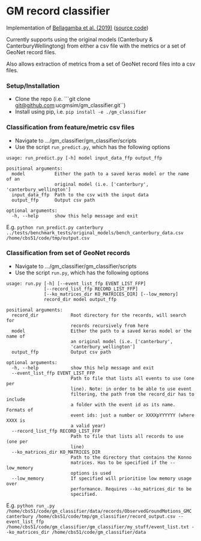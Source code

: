 # GM record classifier

Implementation of [Bellagamba et al. (2019)](https://journals.sagepub.com/doi/full/10.1193/122118EQS292M) ([source code](https://github.com/xavierbellagamba/GroundMotionRecordClassifier))

Currently supports using the original models (Canterbury & CanterburyWellingtong) from either a csv file with the metrics
or a set of GeoNet record files.

Also allows extraction of metrics from a set of GeoNet record files into a csv files.

### Setup/Installation
- Clone the repo (i.e. ```git clone git@github.com:ucgmsim/gm_classifier.git``)
- Install using pip, i.e. ```pip install -e ./gm_classifier```

### Classification from feature/metric csv files
- Navigate to .../gm_classifier/gm_classifier/scripts
- Use the script ```run_predict.py```, which has the following options 
```
usage: run_predict.py [-h] model input_data_ffp output_ffp

positional arguments:
  model           Either the path to a saved keras model or the name of an
                  original model (i.e. ['canterbury', 'canterbury_wellington']
  input_data_ffp  Path to the csv with the input data
  output_ffp      Output csv path

optional arguments:
  -h, --help      show this help message and exit
```

E.g. ```python run_predict.py canterbury ../tests/benchmark_tests/original_models/bench_canterbury_data.csv /home/cbs51/code/tmp/output.csv```

### Classification from set of GeoNet records

- Navigate to .../gm_classifier/gm_classifier/scripts
- Use the script ```run.py```, which has the following options
```
usage: run.py [-h] [--event_list_ffp EVENT_LIST_FFP]
              [--record_list_ffp RECORD_LIST_FFP]
              [--ko_matrices_dir KO_MATRICES_DIR] [--low_memory]
              record_dir model output_ffp

positional arguments:
  record_dir            Root directory for the records, will search for
                        records recursively from here
  model                 Either the path to a saved keras model or the name of
                        an original model (i.e. ['canterbury',
                        'canterbury_wellington']
  output_ffp            Output csv path

optional arguments:
  -h, --help            show this help message and exit
  --event_list_ffp EVENT_LIST_FFP
                        Path to file that lists all events to use (one per
                        line). Note: in order to be able to use event
                        filtering, the path from the record_dir has to include
                        a folder with the event id as its name. Formats of
                        event ids: just a number or XXXXpYYYYYY (where XXXX is
                        a valid year)
  --record_list_ffp RECORD_LIST_FFP
                        Path to file that lists all records to use (one per
                        line)
  --ko_matrices_dir KO_MATRICES_DIR
                        Path to the directory that contains the Konno
                        matrices. Has to be specified if the --low_memory
                        options is used
  --low_memory          If specified will prioritise low memory usage over
                        performance. Requires --ko_matrices_dir to be
                        specified.
```

E.g. ```python run_.py /home/cbs51/code/gm_classifier/data/records/ObservedGroundMotions_GMC canterbury /home/cbs51/code/tmp/gm_classifier/record_output.csv --event_list_ffp /home/cbs51/code/gm_classifier/gm_classifier/my_stuff/event_list.txt --ko_matrices_dir /home/cbs51/code/gm_classifier/data```






